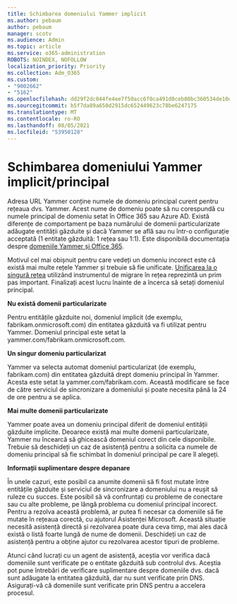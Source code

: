 ```yaml
---
title: Schimbarea domeniului Yammer implicit
ms.author: pebaum
author: pebaum
manager: scotv
ms.audience: Admin
ms.topic: article
ms.service: o365-administration
ROBOTS: NOINDEX, NOFOLLOW
localization_priority: Priority
ms.collection: Adm_O365
ms.custom:
- "9002662"
- "5162"
ms.openlocfilehash: dd29f2dc044fe4ee7f50acc6f0ca491d0ceb80bc360534de10d4010230614f80
ms.sourcegitcommit: b5f7da89a650d2915dc652449623c78be6247175
ms.translationtype: MT
ms.contentlocale: ro-RO
ms.lasthandoff: 08/05/2021
ms.locfileid: "53950128"
---
```

# <a name="changing-the-defaultprimary-yammer-domain"></a>Schimbarea domeniului Yammer implicit/principal

Adresa URL Yammer conține numele de domeniu principal curent pentru rețeaua dvs. Yammer. Acest nume de domeniu poate să nu corespundă cu numele principal de domeniu setat în Office 365 sau Azure AD. Există diferențe de comportament pe baza numărului de domenii particularizate adăugate entității găzduite și dacă Yammer se află sau nu într-o configurație acceptată (1 entitate găzduită: 1 rețea sau 1:1). Este disponibilă documentația despre [domeniile Yammer și Office 365](https://docs.microsoft.com/yammer/configure-your-yammer-network/manage-yammer-domains).

Motivul cel mai obișnuit pentru care vedeți un domeniu incorect este că există mai multe rețele Yammer și trebuie să fie unificate. [Unificarea la o singură rețea](https://docs.microsoft.com/yammer/configure-your-yammer-network/consolidate-multiple-yammer-networks) utilizând instrumentul de migrare în rețea reprezintă un prim pas important. Finalizați acest lucru înainte de a încerca să setați domeniul principal.

**Nu există domenii particularizate**

Pentru entitățile găzduite noi, domeniul implicit (de exemplu, fabrikam.onmicrosoft.com) din entitatea găzduită va fi utilizat pentru Yammer. Domeniul principal este setat la yammer.com/fabrikam.onmicrosoft.com.

**Un singur domeniu particularizat**

Yammer va selecta automat domeniul particularizat (de exemplu, fabrikam.com) din entitatea găzduită drept domeniu principal în Yammer. Acesta este setat la yammer.com/fabrikam.com. Această modificare se face de către serviciul de sincronizare a domeniului și poate necesita până la 24 de ore pentru a se aplica.

**Mai multe domenii particularizate**

Yammer poate avea un domeniu principal diferit de domeniul entității găzduite implicite. Deoarece există mai multe domenii particularizate, Yammer nu încearcă să ghicească domeniul corect din cele disponibile. Trebuie să deschideți un caz de asistență pentru a solicita ca numele de domeniu principal să fie schimbat în domeniul principal pe care îl alegeți.

**Informații suplimentare despre depanare**

În unele cazuri, este posibil ca anumite domenii să fi fost mutate între entitățile găzduite și serviciul de sincronizare a domeniului nu a reușit să ruleze cu succes. Este posibil să vă confruntați cu probleme de conectare sau cu alte probleme, pe lângă problema cu domeniul principal incorect. Pentru a rezolva această problemă, ar putea fi necesar ca domeniile să fie mutate în rețeaua corectă, cu ajutorul Asistenței Microsoft. Această situație necesită asistență directă și rezolvarea poate dura ceva timp, mai ales dacă există o listă foarte lungă de nume de domenii. Deschideți un caz de asistență pentru a obține ajutor cu rezolvarea acestor tipuri de probleme.

Atunci când lucrați cu un agent de asistență, aceștia vor verifica dacă domeniile sunt verificate pe o entitate găzduită sub controlul dvs. Aceștia pot pune întrebări de verificare suplimentare despre domeniile dvs. dacă sunt adăugate la entitatea găzduită, dar nu sunt verificate prin DNS. Asigurați-vă că domeniile sunt verificate prin DNS pentru a accelera procesul.
